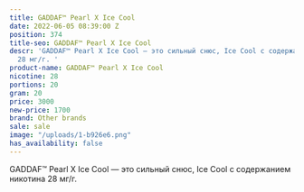 ```yaml
---
title: GADDAF™ Pearl X Ice Cool
date: 2022-06-05 08:39:00 Z
position: 374
title-seo: GADDAF™ Pearl X Ice Cool
descr: 'GADDAF™ Pearl X Ice Cool — это сильный снюс, Ice Cool с содержанием никотина
  28 мг/г. '
product-name: GADDAF™ Pearl X Ice Cool
nicotine: 28
portions: 20
gram: 20
price: 3000
new-price: 1700
brand: Other brands
sale: sale
image: "/uploads/1-b926e6.png"
has_availability: false
---
```


GADDAF™ Pearl X Ice Cool — это сильный снюс, Ice Cool с содержанием никотина 28 мг/г. 